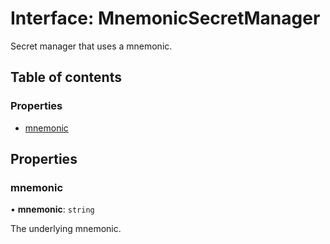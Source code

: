 # Interface: MnemonicSecretManager

Secret manager that uses a mnemonic.

## Table of contents

### Properties

- [mnemonic](MnemonicSecretManager.md#mnemonic)

## Properties

### mnemonic

• **mnemonic**: `string`

The underlying mnemonic.
